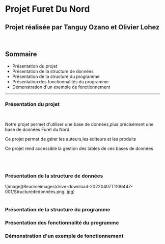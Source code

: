 <h1>Projet Furet Du Nord</h1>
<h2>Projet réalisée par Tanguy Ozano et Olivier Lohez</h2>
<br/>
<h2>Sommaire</h2>
<ul>
  <li><a>Présentation du projet</a></li>
  <li><a>Présentation de la structure de données</a></li>
  <li><a>Présentation de la structure du programme</a></li>
  <li><a>Présentation des fonctionnalités du programme</a></li>
  <li><a>Démonstration d'un exemple de fonctionnement</a></li>
</ul>
<hr>
<h3>Présentation du projet</h3>
<br/>
<p>Notre projet permet d'utiliser une base de données,plus précisément une base de données Furet du Nord</p>
<p>Ce projet permet de gérer les auteurs,les éditeurs et les produits</p>
<p>Ce projet rend accessible la gestion des tables de ces bases de données</p>
<br/><br/>
<h3>Présentation de la structure de données</h3>
![image](Readmeimages/drive-download-20220407T110644Z-001/Structurededonnées.png. jpg)<a>
<br/><br/>
<p></p>
<h3>Présentation de la structure du programme</h3>
<h3>Présentation des fonctionnalité du programme</h3>
<h3>Démonstration d'un exemple de fonctionnement</h3>
